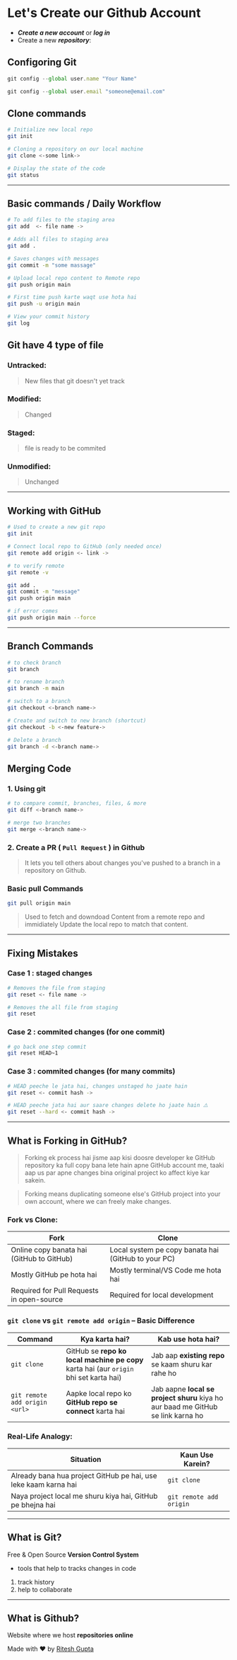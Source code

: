 # Let's Create our Github Account

- ***Create a new account*** or ***log in***
- Create a new ***repository***:

## Configoring Git
```js
git config --global user.name "Your Name"
```
```js
git config --global user.email "someone@email.com"
```

## Clone commands

```bash
# Initialize new local repo
git init  
```

```bash
# Cloning a repository on our local machine
git clone <-some link->
```

```bash
# Display the state of the code
git status
```

---
## Basic commands / Daily Workflow
```bash
# To add files to the staging area
git add  <- file name ->
```

```bash
# Adds all files to staging area
git add .
```

```bash
# Saves changes with messages
git commit -m "some massage"
```

```bash
# Upload local repo content to Remote repo
git push origin main
```

```bash
# First time push karte waqt use hota hai
git push -u origin main
```

```bash
# View your commit history
git log
```

## Git have 4 type of file
### Untracked:
> New files that git doesn't yet track

### Modified:
> Changed

### Staged: 
> file is ready to be commited

### Unmodified:
> Unchanged

---

## Working with GitHub

```bash
# Used to create a new git repo
git init
```

```bash
# Connect local repo to GitHub (only needed once)
git remote add origin <- link ->
```

```bash
# to verify remote
git remote -v
```

```bash
git add .
git commit -m "message"
git push origin main
```

```bash
# if error comes
git push origin main --force
```

---
## Branch Commands

```bash
# to check branch
git branch
```

```bash
# to rename branch
git branch -m main
```

```bash
# switch to a branch
git checkout <-branch name->
```

```bash
# Create and switch to new branch (shortcut)
git checkout -b <-new feature->
```

```bash
# Delete a branch
git branch -d <-branch name->
```

## Merging Code
### 1. Using git
```bash
# to compare commit, branches, files, & more
git diff <-branch name->
```

```bash
# merge two branches
git merge <-branch name->
```

### 2. Create a PR ( `Pull Request` ) in Github
> It lets you tell others about changes you've pushed to a branch in a repository on Github.

### Basic pull Commands 
```bash
git pull origin main
```

> Used to fetch and downdoad Content from a remote repo and immidiately Update the local repo to match that content.

---

## Fixing Mistakes
### Case 1 : staged changes

```bash
# Removes the file from staging
git reset <- file name ->
```

```bash
# Removes the all file from staging
git reset
```

### Case 2 : commited changes (for one commit)

```bash
# go back one step commit
git reset HEAD~1
```

### Case 3 : commited changes (for many commits)

```bash
# HEAD peeche le jata hai, changes unstaged ho jaate hain
git reset <- commit hash ->
```

```bash
# HEAD peeche jata hai aur saare changes delete ho jaate hain ⚠️
git reset --hard <- commit hash ->
```

---

## What is Forking in GitHub?
> Forking ek process hai jisme aap kisi doosre developer ke GitHub repository ka full copy bana lete hain apne GitHub account me, taaki aap us par apne changes bina original project ko affect kiye kar sakein.

> Forking means duplicating someone else's GitHub project into your own account, where we can freely make changes.

### Fork vs Clone:
| Fork                                      | Clone                                               |
| ----------------------------------------- | --------------------------------------------------- |
| Online copy banata hai (GitHub to GitHub) | Local system pe copy banata hai (GitHub to your PC) |
| Mostly GitHub pe hota hai                 | Mostly terminal/VS Code me hota hai                 |
| Required for Pull Requests in open-source | Required for local development                      |

### `git clone` vs `git remote add origin` – Basic Difference
| Command                       | Kya karta hai?                                                                         | Kab use hota hai?                                                                |
| ----------------------------- | -------------------------------------------------------------------------------------- | -------------------------------------------------------------------------------- |
| `git clone`                   | GitHub se **repo ko local machine pe copy** karta hai (aur `origin` bhi set karta hai) | Jab aap **existing repo** se kaam shuru kar rahe ho                              |
| `git remote add origin <url>` | Aapke local repo ko **GitHub repo se connect** karta hai                               | Jab aapne **local se project shuru** kiya ho aur baad me GitHub se link karna ho |

### Real-Life Analogy:
| Situation                                                       | Kaun Use Karein?        |
| --------------------------------------------------------------- | ----------------------- |
| Already bana hua project GitHub pe hai, use leke kaam karna hai | `git clone`             |
| Naya project local me shuru kiya hai, GitHub pe bhejna hai      | `git remote add origin` |


---

## What is Git?
Free & Open Source **Version Control System**
- tools that help to tracks changes in code
1. track history
2. help to collaborate

---

## What is Github?
Website where we host **repositories online**

Made with ❤️ by [Ritesh Gupta](https://github.com/RiteshSRK)
